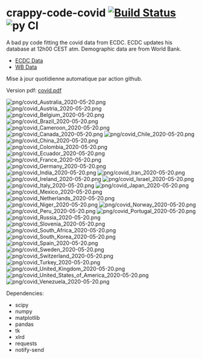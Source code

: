 # crappy-code-covid [![Build Status](https://cloud.drone.io/api/badges/a-lemonnier/crappy-code-covid/status.svg)](https://cloud.drone.io/a-lemonnier/crappy-code-covid) ![py CI](https://github.com/a-lemonnier/crappy-code-covid/workflows/py%20CI/badge.svg)
 
A bad py code fitting the covid data from ECDC. ECDC updates his database at 12h00 CEST atm. Demographic data are from World Bank.
 
- [ECDC Data](https://www.ecdc.europa.eu/en/publications-data/download-todays-data-geographic-distribution-covid-19-cases-worldwide)
- [WB Data](https://data.worldbank.org/indicator/sp.pop.totl)
 
 
Mise à jour quotidienne automatique par action github.
 
Version pdf: [covid.pdf](https://github.com/a-lemonnier/crappy-code-covid/raw/master/covid.pdf)
 
![png/covid_Australia_2020-05-20.png](png/covid_Australia_2020-05-20.png)
![png/covid_Austria_2020-05-20.png](png/covid_Austria_2020-05-20.png)
![png/covid_Belgium_2020-05-20.png](png/covid_Belgium_2020-05-20.png)
![png/covid_Brazil_2020-05-20.png](png/covid_Brazil_2020-05-20.png)
![png/covid_Cameroon_2020-05-20.png](png/covid_Cameroon_2020-05-20.png)
![png/covid_Canada_2020-05-20.png](png/covid_Canada_2020-05-20.png)
![png/covid_Chile_2020-05-20.png](png/covid_Chile_2020-05-20.png)
![png/covid_China_2020-05-20.png](png/covid_China_2020-05-20.png)
![png/covid_Colombia_2020-05-20.png](png/covid_Colombia_2020-05-20.png)
![png/covid_Ecuador_2020-05-20.png](png/covid_Ecuador_2020-05-20.png)
![png/covid_France_2020-05-20.png](png/covid_France_2020-05-20.png)
![png/covid_Germany_2020-05-20.png](png/covid_Germany_2020-05-20.png)
![png/covid_India_2020-05-20.png](png/covid_India_2020-05-20.png)
![png/covid_Iran_2020-05-20.png](png/covid_Iran_2020-05-20.png)
![png/covid_Ireland_2020-05-20.png](png/covid_Ireland_2020-05-20.png)
![png/covid_Israel_2020-05-20.png](png/covid_Israel_2020-05-20.png)
![png/covid_Italy_2020-05-20.png](png/covid_Italy_2020-05-20.png)
![png/covid_Japan_2020-05-20.png](png/covid_Japan_2020-05-20.png)
![png/covid_Mexico_2020-05-20.png](png/covid_Mexico_2020-05-20.png)
![png/covid_Netherlands_2020-05-20.png](png/covid_Netherlands_2020-05-20.png)
![png/covid_Niger_2020-05-20.png](png/covid_Niger_2020-05-20.png)
![png/covid_Norway_2020-05-20.png](png/covid_Norway_2020-05-20.png)
![png/covid_Peru_2020-05-20.png](png/covid_Peru_2020-05-20.png)
![png/covid_Portugal_2020-05-20.png](png/covid_Portugal_2020-05-20.png)
![png/covid_Russia_2020-05-20.png](png/covid_Russia_2020-05-20.png)
![png/covid_Slovenia_2020-05-20.png](png/covid_Slovenia_2020-05-20.png)
![png/covid_South_Africa_2020-05-20.png](png/covid_South_Africa_2020-05-20.png)
![png/covid_South_Korea_2020-05-20.png](png/covid_South_Korea_2020-05-20.png)
![png/covid_Spain_2020-05-20.png](png/covid_Spain_2020-05-20.png)
![png/covid_Sweden_2020-05-20.png](png/covid_Sweden_2020-05-20.png)
![png/covid_Switzerland_2020-05-20.png](png/covid_Switzerland_2020-05-20.png)
![png/covid_Turkey_2020-05-20.png](png/covid_Turkey_2020-05-20.png)
![png/covid_United_Kingdom_2020-05-20.png](png/covid_United_Kingdom_2020-05-20.png)
![png/covid_United_States_of_America_2020-05-20.png](png/covid_United_States_of_America_2020-05-20.png)
![png/covid_Venezuela_2020-05-20.png](png/covid_Venezuela_2020-05-20.png)
 
Dependencies:
- scipy
- numpy
- matplotlib
- pandas
- tk
- xlrd
- requests
- notify-send

